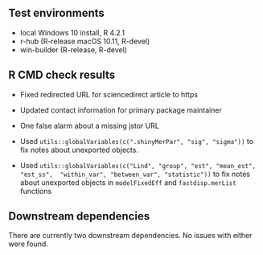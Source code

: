 ## Test environments
* local Windows 10 install, R 4.2.1
* r-hub (R-release macOS 10.11, R-devel)
* win-builder (R-release, R-devel)

## R CMD check results

* Fixed redirected URL for sciencedirect article to https
* Updated contact information for primary package maintainer
* One false alarm about a missing jstor URL
* Used `utils::globalVariables(c(".shinyMerPar", "sig", "sigma"))` to fix notes
  about unexported objects.

* Used `utils::globalVariables(c("Lind", "group", "est", "mean_est", "est_ss", 
                                "within_var", "between_var", "statistic"))` 
    to fix notes about unexported objects in `modelFixedEff` and 
    `fastdisp.merList` functions
    

## Downstream dependencies
There are currently two downstream dependencies. No issues with either were 
found.
